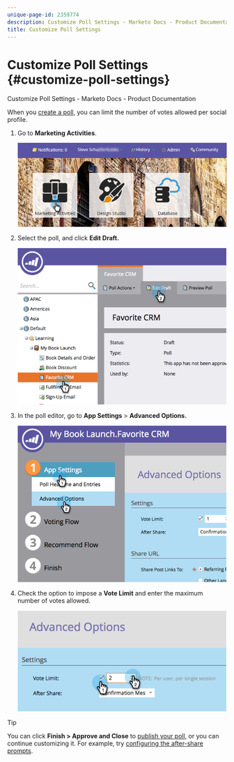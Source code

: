 ```yaml
---
unique-page-id: 2359774
description: Customize Poll Settings - Marketo Docs - Product Documentation
title: Customize Poll Settings
---
```


# Customize Poll Settings {#customize-poll-settings}

Customize Poll Settings - Marketo Docs - Product Documentation

When you [create a poll](create-a-poll.md), you can limit the number of votes allowed per social profile.

1. Go to **Marketing Activities**.

   ![](assets/login-marketing-activities.png)

1. Select the poll, and click **Edit Draft.**

   ![](assets/image2014-9-19-10-3a56-3a37.png)

1. In the poll editor, go to **App Settings** > **Advanced Options.**

   ![](assets/image2014-9-19-10-3a56-3a44.png)

1. Check the option to impose a **Vote Limit** and enter the maximum number of votes allowed.

   ![](assets/image2014-9-19-10-3a56-3a54.png)

>[!TIP]
>
>You can click **Finish > Approve and Close** to [publish your poll](publish-a-poll.md), or you can continue customizing it. For example, try [configuring the after-share prompts](../../../../../welcome-to-marketo-docs/product-docs/demand-generation/social/configuring-social-actions/configure-after-share-prompts.md).

